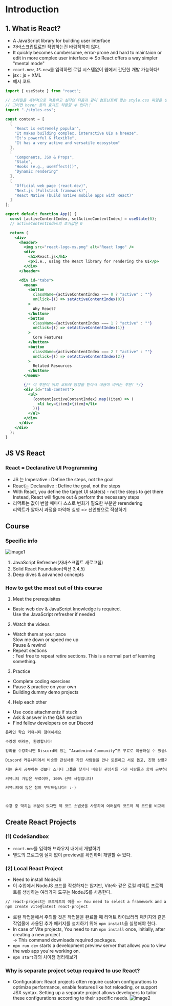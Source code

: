 # Introduction
## 1. What is React?
- A JavaScript library for building user interface
- 자바스크립트로만 작업하는건 바람직하지 않다.
- It quickly becomes cumbersome, error-prone and hard to maintaion or edit in more complex user interface
=> So React offers a way simpler "mental mode"
- ```react.new```, ```JS.new```를 입력하면 로컬 시스템없이 웹에서 간단한 개발 가능하다!
- jsx : js + XML
- 예시 코드
```jsx
import { useState } from "react";

// 스타일을 세부적으로 적용하고 싶다면 다음과 같이 컴포넌트에 맞는 style.css 파일을 생성한 후에 이 코드에 작성하자!
// 그러면 hover 등의 효과도 적용할 수 있다!!
import "./styles.css";

const content = [
  [
    "React is extremely popular",
    "It makes building complex, interactive UIs a breeze",
    "It's powerful & flexible",
    "It has a very active and versatile ecosystem"
  ],
  [
    "Components, JSX & Props",
    "State",
    "Hooks (e.g., useEffect())",
    "Dynamic rendering"
  ],
  [
    "Official web page (react.dev)",
    "Next.js (Fullstack framework)",
    "React Native (build native mobile apps with React)"
  ]
];

export default function App() {
  const [activeContentIndex, setActiveContentIndex] = useState(0);
  // activeContentIndex의 초기값은 0

  return (
    <div>
      <header>
        <img src="react-logo-xs.png" alt="React logo" />
        <div>
          <h1>React.js</h1>
          <p>i.e., using the React library for rendering the UI</p>
        </div>
      </header>

      <div id="tabs">
        <menu>
          <button
            className={activeContentIndex === 0 ? "active" : ""}
            onClick={() => setActiveContentIndex(0)}
          >
            Why React?
          </button>
          <button
            className={activeContentIndex === 1 ? "active" : ""}
            onClick={() => setActiveContentIndex(1)}
          >
            Core Features
          </button>
          <button
            className={activeContentIndex === 2 ? "active" : ""}
            onClick={() => setActiveContentIndex(2)}
          >
            Related Resources
          </button>
        </menu>

        {/* 이 부분이 위의 코드에 영향을 받아서 내용이 바뀌는 부분! */}
        <div id="tab-content">
          <ul>
            {content[activeContentIndex].map((item) => (
              <li key={item}>{item}</li>
            ))}
          </ul>
        </div>
      </div>
    </div>
  );
}
```
## JS VS React
### React = Declarative UI Programming
- JS 는 Imperative : Define the steps, not the goal
- React는 Declarative : Define the goal, not the steps
- With React, you define the target UI state(s) - not the steps to get there  
Instead, React will figure out & perform the necessary steps
- 리액트는 값이 변할 때마다 스스로 변화가 필요한 부분만 rerendering  
리액트가 알아서 과정을 파악해 실행 => 선언형으로 작성하기

## Course
### Specific info 
![image1](./img/image1.png)
1. JavaScript Refresher(자바스크립트 새로고침)
2. Solid React Foundation(섹션 3,4,5)
3. Deep dives & advanced concepts
### How to get the most out of this course
1. Meet the prerequisites
- Basic web dev & JavaScript knowledge is required.  
Use the JavaScript refresher if needed
2. Watch the videos
- Watch them at your pace  
Slow me down or speed me up  
Pause & rewind
- Repeat sections  
: Feel free to repeat retire sections. This is a normal part of learning something.
3. Practice
- Complete coding exercises
- Pause & practice on your own
- Building dummy demo projects
4. Help each other
- Use code attachments if stuck
- Ask & answer in the Q&A section
- Find fellow developers on our Discord
```md
온라인 학습 커뮤니티 참여하세요

수강생 여러분, 환영합니다!

강의를 수강하시면 Discord에 있는 “Academind Community”도 무료로 이용하실 수 있습니다. (https://academind.com/community/)

Discord 커뮤니티에서 비슷한 관심사를 가진 사람들을 만나 토론하고 서로 돕고, 진행 상황과 성공담, 아이디어를 공유하며 즐거운 시간을 보내세요!

저는 혼자 공부하는 것보다 스터디 그룹을 찾거나 비슷한 관심사를 가진 사람들과 함께 공부하는 게 가장 효율적인 학습법이라고 생각합니다. “Academind Community”가 이러한 만남의 장이 되어 본 강의의 훌륭한 보충 자료의 역할을 해줄 겁니다.

커뮤니티 가입은 무료이며, 100% 선택 사항입니다!

커뮤니티에 많은 참여 부탁드립니다! :-)



수강 중 막히는 부분이 있다면 제 코드 스냅샷을 사용하여 여러분의 코드와 제 코드를 비교해 보세요: https://github.com/academind/react-complete-guide-course-resources
```

## Create React Projects
### (1) CodeSandbox
- ```react.new```를 입력해 브라우저 내에서 개발하기
- 별도의 프로그램 설치 없이 preview를 확인하며 개발할 수 있다.
### (2) Local React Project
- Need to install NodeJS
- 이 수업에서 NodeJS 코드를 작성하지는 않지만, Vite와 같은 로컬 리액트 프로젝트를 생성하는 여러가지 도구는 NodeJS를 사용한다.
```bash
// react-project는 프로젝트의 이름 => You need to select a framework and a variant.
npm create vite@latest react-project 
```
- 로컬 작업물에서 주의할 것은 작업물을 완료할 때 리액트 라이브러리 패키지와 같은 작업물에 사용된 추가 패키지를 설치하기 위해 ```npm install```을 실행해야 한다.
- In case of Vite projects, You need to run ```npm install``` once, initially, after creating a new project  
-> This command downloads required packages.
- ```npm run dev``` starts a development preview server that allows you to view the web app you're working on.
- ```npm start```과의 차이점 정리해보기

### Why is separate project setup required to use React?
- Configuration: React projects often require custom configurations to optimize performance, enable features like hot reloading, or support JSX syntax. Setting up a separate project allows developers to tailor these configurations according to their specific needs.
![image2](./img/image2.png)




